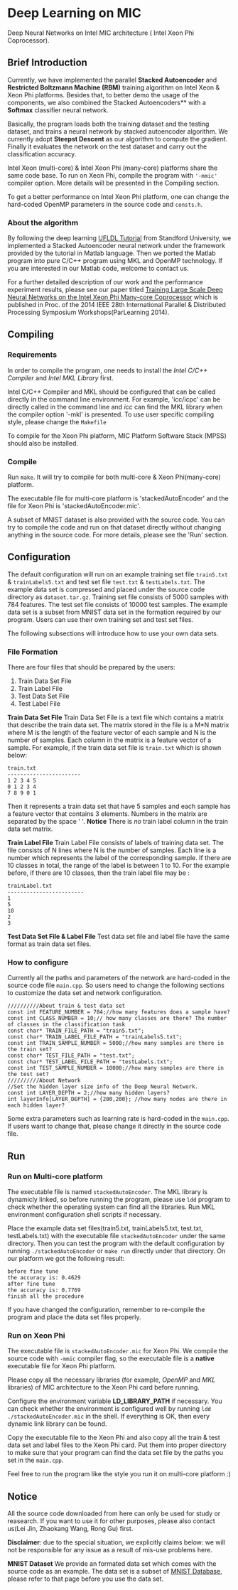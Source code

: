 # Deep Learning on MIC
     
Deep Neural Networks on Intel MIC architecture ( Intel Xeon Phi Coprocessor).
     
## Brief Introduction
     
Currently, we have implemented the parallel **Stacked Autoencoder** and **Restricted Boltzmann Machine (RBM)** training algorithm on Intel Xeon & Xeon Phi platforms. Besides that, to better demo the usage of the components, we also combined the Stacked Autoencoders** with a **Softmax** classifier neural network.
     
Basically, the program loads both the training dataset and the testing dataset, and trains a neural network by stacked autoencoder algorithm. We currently adopt **Steepst Descent** as our algorithm to compute the gradient. Finally it evaluates the network on the test dataset and carry out the classification accuracy.
     
Intel Xeon (multi-core) & Intel Xeon Phi (many-core) platforms share the same code base. To run on Xeon Phi, compile the program with `'-mmic'` compiler option. More details will be presented in the Compiling section.
     
To get a better performance on Intel Xeon Phi platform, one can change the hard-coded OpenMP parameters in the source code and `consts.h`.
     
### About the algorithm
     
By following the deep learning [UFLDL Tutorial](http://ufldl.stanford.edu/wiki/index.php/UFLDL_Tutorial) from Standford University, we implemented a Stacked Autoencoder neural network under the framework provided by the tutorial in Matlab language. Then we ported the Matlab program into pure C/C++ program using MKL and OpenMP technology. If you are interested in our Matlab code, welcome to contact us.
     
For a further detailed description of our work and the performance experiment results, please see our paper titled [Training Large Scale Deep Neural Networks on the Intel Xeon Phi Many-core Coprocessor](http://pasa-bigdata.nju.edu.cn/people/ronggu/pub/DeepLearning_ParLearning.pdf) which is published in Proc. of the 2014 IEEE 28th International Parallel & Distributed Processing Symposium Workshops(ParLearning 2014).
     
     
## Compiling
     
### Requirements
     
In order to compile the program, one needs to install the *Intel C/C++ Compiler* and *Intel MKL Library* first.
     
Intel C/C++ Compiler and MKL should be configured that can be called directly in the command line environment. For example, 'icc/icpc' can be directly called in the command line and *icc* can find the MKL library when the compiler option '-mkl' is presented. To use user specific compiling style, please change the `Makefile`
     
To compile for the Xeon Phi platform, MIC Platform Software Stack (MPSS) should also be installed.
     
### Compile
     
Run `make`. It will try to compile for both multi-core & Xeon Phi(many-core) platform.
     
The executable file for multi-core platform is 'stackedAutoEncoder' and the file for Xeon Phi is 'stackedAutoEncoder.mic'.
     
A subset of MNIST dataset is also provided with the source code. You can try to compile the code and run on that dataset directly without changing anything in the source code. For more details, please see the 'Run' section.
     
     
## Configuration
     
The default configuration will run on an example training set file `train5.txt` & `trainLabels5.txt` and test set file `test.txt` & `testLabels.txt`. The example data set is compressed and placed under the source code directory as `dataset.tar.gz`. Training set file consists of 5000 samples with 784 features. The test set file consists of 10000 test samples. The example data set is a subset from MNIST data set in the formation required by our program. Users can use their own training set and test set files.
     
The following subsections will introduce how to use your own data sets.
     
### File Formation
     
There are four files that should be prepared by the users:
1. Train Data Set File
2. Train Label File
3. Test Data Set File
4. Test Label File
     
**Train Data Set File** Train Data Set File is a text file which contains a matrix that describe the train data set. The matrix stored in the file is a M*N matrix where M is the length of the feature vector of each sample and N is the number of samples. Each column in the matrix is a feature vector of a sample. For example, if the train data set file is `train.txt` which is shown below:
     
    train.txt
    -----------------------
    1 2 3 4 5
    0 1 2 3 4
    7 8 9 0 1
    
Then it represents a train data set that have 5 samples and each sample has a feature vector that contains 3 elements.
Numbers in the matrix are separated by the space ' '.
**Notice** There is *no* train label column in the train data set matrix.
     
**Train Label File** Train Label File consists of labels of training data set. The file consists of N lines where N is the number of samples. Each line is a number which represents the label of the corresponding sample. If there are 10 classes in total, the range of the label is between 1 to 10. For the example before, if there are 10 classes, then the train label file may be :
     
    trainLabel.txt
    ------------------------
    1
    5
    10
    2
    3
    
**Test Data Set File & Label File** Test data set file and label file have the same format as train data set files.
     
     
### How to configure
Currently all the paths and parameters of the network are hard-coded in the source code file `main.cpp`. So users need to change the following sections to customize the data set and network configuration.
     
    //////////About train & test data set
    const int FEATURE_NUMBER = 784;//how many features does a sample have?
    const int CLASS_NUMBER = 10;// how many classes are there? The number of classes in the classification task
    const char* TRAIN_FILE_PATH = "train5.txt";
    const char* TRAIN_LABEL_FILE_PATH = "trainLabels5.txt";
    const int TRAIN_SAMPLE_NUMBER = 5000;//how many samples are there in the train set?
    const char* TEST_FILE_PATH = "test.txt";
    const char* TEST_LABEL_FILE_PATH = "testLabels.txt";
    const int TEST_SAMPLE_NUMBER = 10000;//how many samples are there in the test set?
    //////////About Network
    //Set the hidden layer size info of the Deep Neural Network.
    const int LAYER_DEPTH = 2;//how many hidden layers?
    int layerInfo[LAYER_DEPTH] = {200,200}; //how many nodes are there in each hidden layer?
    
Some extra parameters such as learning rate is hard-coded in the `main.cpp`. If users want to change that, please change it directly in the source code file.

## Run
     
### Run on Multi-core platform
     
The executable file is named `stackedAutoEncoder`. The MKL library is dynamicly linked, so before running the program, please use `ldd` program to check whether the operating system can find all the libraries. Run MKL environment configuration shell scripts if necessary.
     
Place the example data set files(train5.txt, trainLabels5.txt, test.txt, testLabels.txt) with the executable file `stackedAutoEncoder` under the same directory. Then you can test the program with the default configuration by running `./stackedAutoEncoder` or `make run` directly under that directory. On our platform we got the following result:
     
    before fine tune
    the accuracy is: 0.4629
    after fine tune
    the accuracy is: 0.7769
    finish all the procedure
     
If you have changed the configuration,  remember to re-compile the program and place the data set files properly.
     
### Run on Xeon Phi
The executable file is `stackedAutoEncoder.mic` for Xeon Phi. We compile the source code with `-mmic` compiler flag, so the executable file is a **native** executable file for Xeon Phi platform.
     
Please copy all the necessary libraries (for example, *OpenMP* and *MKL* libraries) of MIC architecture to the Xeon Phi card before running.
     
Configure the environment variable **LD_LIBRARY_PATH** if necessary. You can check whether the environment is configured well by running `ldd ./stackedAutoEncoder.mic` in the shell. If everything is OK, then every dynamic link library can be found.
     
Copy the executable file to the Xeon Phi and also copy all the train & test data set and label files to the Xeon Phi card. Put them into proper directory to make sure that your program can find the data set file by the paths you set in the `main.cpp`.
     
Feel free to run the program like the style you run it on multi-core platform :)
     
## Notice ##
All the source code downloaded from here can only be used for study or reasearch. If you want to use it for other purposes, please also contact us(Lei Jin, Zhaokang Wang, Rong Gu) first. 

**Disclaimer**: due to the special situation, we explicitly claims below: we will not be responsible for any issue as a result of mis-use problems here. 

**MNIST Dataset** We provide an formated data set which comes with the source code as an example. The data set is a subset of [MNIST Database](http://yann.lecun.com/exdb/mnist/), please refer to that page before you use the data set.

